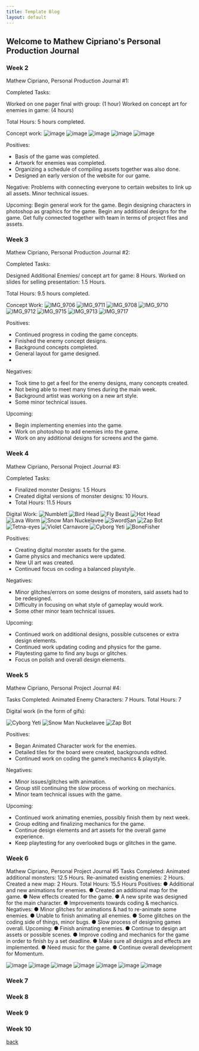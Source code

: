 ```yaml
---
title: Template Blog
layout: default
---
```


## Welcome to Mathew Cipriano's Personal Production Journal

### Week 2
Mathew Cipriano, Personal Production Journal #1: 

Completed Tasks:

Worked on one pager final with group: (1 hour)
Worked on concept art for enemies in game: (4 hours)

Total Hours: 5 hours completed. 

Concept work:
![image](https://user-images.githubusercontent.com/39490762/114909387-17606200-9deb-11eb-94b1-91c1c8e7f3ff.png)
![image](https://user-images.githubusercontent.com/39490762/114909401-1af3e900-9deb-11eb-8d80-11ad70ee2b72.png)
![image](https://user-images.githubusercontent.com/39490762/114909420-1deed980-9deb-11eb-9cde-8804b5c5230c.png)
![image](https://user-images.githubusercontent.com/39490762/114909432-20e9ca00-9deb-11eb-904c-edd65aaba06a.png)
![image](https://user-images.githubusercontent.com/39490762/114909445-234c2400-9deb-11eb-92d8-5fbf74ba332f.png)


Positives:
-  Basis of the game was completed. 
- Artwork for enemies was completed. 
- Organizing a schedule of compiling assets together was also done. 
- Designed an early version of the website for our game. 
 
Negative: 
Problems with connecting everyone to certain websites to link up all assets. 
Minor technical issues. 
 
Upcoming:
Begin general work for the game.
Begin designing characters in photoshop as graphics for the game. 
Begin any additional designs for the game. 
Get fully connected together with team in terms of project files and assets.

### Week 3
Mathew Cipriano, Personal Production Journal #2:

Completed Tasks:

Designed Additional Enemies/ concept art for game: 8 Hours.
Worked on slides for selling presentation: 1.5 Hours.

Total Hours: 9.5 hours completed. 

Concept Work:
![IMG_9706](https://user-images.githubusercontent.com/57156537/115762663-b64c0780-a371-11eb-9686-ae28893fa3cc.jpg)
![IMG_9711](https://user-images.githubusercontent.com/57156537/115762684-bb10bb80-a371-11eb-86ee-08f7932b818c.jpg)
![IMG_9708](https://user-images.githubusercontent.com/57156537/115762699-bea44280-a371-11eb-8116-32ce0c6ea45d.jpg)
![IMG_9710](https://user-images.githubusercontent.com/57156537/115762707-c1069c80-a371-11eb-90a3-efc6c68e971a.jpg)
![IMG_9712](https://user-images.githubusercontent.com/57156537/115762720-c4018d00-a371-11eb-9bac-ac9e7e318ed9.jpg)
![IMG_9715](https://user-images.githubusercontent.com/57156537/115762730-c5cb5080-a371-11eb-9e23-ce1ff5ab0b01.jpg)
![IMG_9713](https://user-images.githubusercontent.com/57156537/115762743-c82daa80-a371-11eb-883a-ab83efc2dab7.jpg)
![IMG_9717](https://user-images.githubusercontent.com/57156537/115762757-c9f76e00-a371-11eb-9a56-4001ab1c9c42.jpg)


Positives: 
 - Continued progress in coding the game concepts.
 - Finished the enemy concept designs. 
 - Background concepts completed. 
 - General layout for game designed.
 - 
Negatives:
 - Took time to get a feel for the enemy designs, many concepts created.
 - Not being able to meet many times during the main week.
 - Background artist was working on a new art style. 
 - Some minor technical issues.

Upcoming:
 - Begin implementing enemies into the game. 
 - Work on photoshop to add enemies into the game. 
 - Work on any additional designs for screens and the game. 




### Week 4
Mathew Cipriano, Personal Project Journal #3:

Completed Tasks:

- Finalized monster Designs: 1.5 Hours
- Created digital versions of monster designs: 10 Hours.
- Total Hours: 11.5 Hours

Digital Work:
![Numblett](https://user-images.githubusercontent.com/57156537/116603178-a34db000-a8fa-11eb-831c-f77ea8774f4f.png)
![Bird Head](https://user-images.githubusercontent.com/57156537/116603200-a8126400-a8fa-11eb-8435-e975e444571b.png)
![Fly Beast](https://user-images.githubusercontent.com/57156537/116603206-a9dc2780-a8fa-11eb-9937-1dd7d4ffd1e9.png)
![Hot Head](https://user-images.githubusercontent.com/57156537/116603215-aba5eb00-a8fa-11eb-8764-b041a0a71b46.png)
![Lava Worm](https://user-images.githubusercontent.com/57156537/116603219-ad6fae80-a8fa-11eb-8ca5-3682a41e90de.png)
![Snow Man Nuckelavee](https://user-images.githubusercontent.com/57156537/116603223-afd20880-a8fa-11eb-8094-0cf2cf55be02.png)
![SwordSan](https://user-images.githubusercontent.com/57156537/116603229-b19bcc00-a8fa-11eb-9c94-9bf437289c71.png)
![Zap Bot](https://user-images.githubusercontent.com/57156537/116603237-b2ccf900-a8fa-11eb-8047-7448be7f163f.png)
![Tetna-eyes](https://user-images.githubusercontent.com/57156537/116603241-b52f5300-a8fa-11eb-874e-c86ac048f06e.png)
![Violet Carnavore](https://user-images.githubusercontent.com/57156537/116603244-b6608000-a8fa-11eb-9bb4-cd719a042fe4.png)
![Cyborg Yeti](https://user-images.githubusercontent.com/57156537/116603248-b791ad00-a8fa-11eb-8d6a-2f3cb2e376f9.png)
![BoneFisher](https://user-images.githubusercontent.com/57156537/116603254-b95b7080-a8fa-11eb-95bd-6973ddbaab53.png)


Positives:
- Creating digital monster assets for the game.
- Game physics and mechanics were updated.
- New UI art was created.
- Continued focus on coding a balanced playstyle.

Negatives:
- Minor glitches/errors on some designs of monsters, said assets had to be redesigned.
- Difficulty in focusing on what style of gameplay would work.
- Some other minor team technical issues.

Upcoming:
- Continued work on additional designs, possible cutscenes or extra design elements.
- Continued work updating coding and physics for the game.
- Playtesting game to find any bugs or glitches. 
- Focus on polish and overall design elements. 

### Week 5
Mathew Cipriano, Personal Project Journal #4:

Tasks Completed:
Animated Enemy Characters: 7 Hours.
Total Hours: 7 

Digital work (in the form of gifs):

![Cyborg Yeti](https://user-images.githubusercontent.com/57156537/117354041-e40b7300-ae7e-11eb-8ae3-0bbb1bcedf5f.png)
![Snow Man Nuckelavee](https://user-images.githubusercontent.com/57156537/117354051-e66dcd00-ae7e-11eb-862d-3504918dbf05.png)
![Zap Bot](https://user-images.githubusercontent.com/57156537/117354069-ed94db00-ae7e-11eb-85c8-765aeb5a6ed6.png)

Positives:
 - Began Animated Character work for the enemies.
 - Detailed tiles for the board were created, backgrounds edited.
 - Continued work on coding the game’s mechanics & playstyle. 

Negatives:
 - Minor issues/glitches with animation. 
 - Group still continuing the slow process of working on mechanics.
 - Minor team technical issues with the game. 

Upcoming:
 - Continued work animating enemies, possibly finish them by next week.
 - Group editing and finalizing mechanics for the game. 
 - Continue design elements and art assets for the overall game experience.
 - Keep playtesting for any overlooked bugs or glitches in the game. 



### Week 6
Mathew Cipriano, Personal Project Journal #5
Tasks Completed:
Animated additional monsters: 12.5 Hours.
Re-animated existing enemies: 2 Hours.
Created a new map: 2 Hours.
Total Hours: 15.5 Hours
Positives:
● Additional and new animations for enemies.
● Created an additional map for the game.
● New effects created for the game.
● A new sprite was designed for the main character.
● Improvements towards coding & mechanics.
Negatives:
● Minor glitches for animations & had to re-animate some enemies.
● Unable to finish animating all enemies.
● Some glitches on the coding side of things, minor bugs.
● Slow process of designing games overall.
Upcoming:
● Finish animating enemies.
● Continue to design art assets or possible scenes.
● Improve coding and mechanics for the game in order to finish by a set deadline.
● Make sure all designs and effects are implemented.
● Need music for the game.
● Continue overall development for Momentum.

![image](https://user-images.githubusercontent.com/39490762/118175582-4bd13900-b3fe-11eb-8034-9f708f1ecfa6.png)
![image](https://user-images.githubusercontent.com/39490762/118175589-4ecc2980-b3fe-11eb-87cd-aa9ab5d1a4b4.png)
![image](https://user-images.githubusercontent.com/39490762/118175602-51c71a00-b3fe-11eb-881f-07201d5a47c2.png)
![image](https://user-images.githubusercontent.com/39490762/118175610-54c20a80-b3fe-11eb-8b5a-6fa2a7f6c0e1.png)
![image](https://user-images.githubusercontent.com/39490762/118175620-57bcfb00-b3fe-11eb-92ad-4fab1a67db6d.png)
![image](https://user-images.githubusercontent.com/39490762/118175625-5b508200-b3fe-11eb-98f1-d1e149383552.png)
![image](https://user-images.githubusercontent.com/39490762/118175631-5d1a4580-b3fe-11eb-8aab-d7205e4b5e15.png)

### Week 7

### Week 8

### Week 9

### Week 10

[back](Blogs.html)
